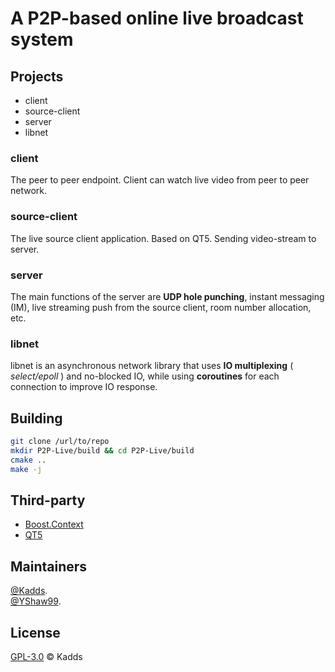 # A P2P-based online live broadcast system

## Projects
* client  
* source-client  
* server  
* libnet  


### **client**
The peer to peer endpoint. Client can watch live video from peer to peer network.

### **source-client**
The live source client application. Based on QT5. Sending video-stream to server.

### **server**
The main functions of the server are **UDP hole punching**, instant messaging (IM), live streaming push from the source client, room number allocation, etc.

### **libnet**
libnet is an asynchronous network library that uses **IO multiplexing** ( *select/epoll* ) and no-blocked IO, while using **coroutines** for each connection to improve IO response.

## Building
```Bash
git clone /url/to/repo
mkdir P2P-Live/build && cd P2P-Live/build
cmake ..
make -j
```


## Third-party
* [Boost.Context](https://www.boost.org/doc/libs/1_72_0/libs/context/doc/html/index.html)  
* [QT5](https://www.qt.io/)

## Maintainers
[@Kadds](https://github.com/Kadds).  
[@YShaw99](https://github.com/YShaw99).  

## License
[GPL-3.0](./LICENSE) © Kadds

